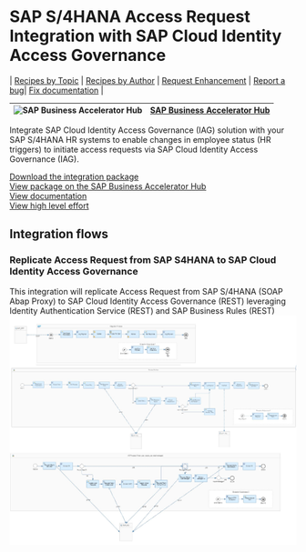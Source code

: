 # SAP S/4HANA Access Request Integration with SAP Cloud Identity Access Governance 

\| [Recipes by Topic](../../readme.md ) \| [Recipes by Author](../../author.md ) \| [Request Enhancement](https://github.com/SAP-samples/cloud-integration-flow/issues/new?assignees=&labels=Recipe%20Fix,enhancement&template=recipe-request.md&title=Improve%20Email%20Integration%20with%20S/4HANA%20Cloud%20Custom%20Business%20Object) \| [Report a bug](https://github.com/SAP-samples/cloud-integration-flow/issues/new?assignees=&labels=Recipe%20Fix,bug&template=bug_report.md&title=Issue%20with%20Email%20Integration%20with%20S/4HANA%20Cloud%20Custom%20Business%20Object)\| [Fix documentation](https://github.com/SAP-samples/cloud-integration-flow/issues/new?assignees=&labels=Recipe%20Fix,documentation&template=bug_report.md&title=Docu%20fix%20Email%20Integration%20with%20S/4HANA%20Cloud%20Custom%20Business%20Object) \| 

 ![SAP Business Accelerator Hub](https://github.com/SAPAPIBusinessHub.png?size=50 ) | [SAP Business Accelerator Hub](https://api.sap.com/allcommunity) | 
 ----|----| 

Integrate SAP Cloud Identity Access Governance (IAG) solution with your SAP S/4HANA HR systems to enable changes in employee status (HR triggers) to initiate access requests via SAP Cloud Identity Access Governance (IAG).

<p></p>

[Download the integration package](SAPS_4HANAAccessRequestIntegrationwithSAPCloudIdentityAccessGovernance.zip)\
[View package on the SAP Business Accelerator Hub](https://api.sap.com/package/saps4hanaaccessrequestintegrationwithsapcloudidentityaccessgovernance)\
[View documentation](SAPS4HANAAccessRequestIntegrationwithSAPCloudIdentityAccessGovernance.pdf)\
[View high level effort](effort.md)
## Integration flows
### Replicate Access Request from SAP S4HANA to SAP Cloud Identity Access Governance 
This integration will replicate Access Request from SAP S/4HANA (SOAP Abap Proxy) to SAP Cloud Identity Access Governance (REST) leveraging Identity Authentication Service (REST) and SAP Business Rules (REST) \
 ![input-image](IFlow_SAP_S4HANA_Access_Request_Integration_with_SAP_IAG.jpg)
